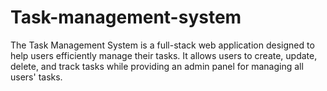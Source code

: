 # Task-management-system
The Task Management System is a full-stack web application designed to help users efficiently manage their tasks. It allows users to create, update, delete, and track tasks while providing an admin panel for managing all users' tasks.
